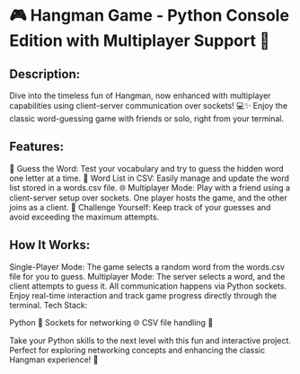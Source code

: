 # 🎮 Hangman Game - Python Console Edition with Multiplayer Support 🐍

## Description:
Dive into the timeless fun of Hangman, now enhanced with multiplayer capabilities using client-server communication over sockets! 💻✨ Enjoy the classic word-guessing game with friends or solo, right from your terminal.

## Features:
🧠 Guess the Word: Test your vocabulary and try to guess the hidden word one letter at a time.
📂 Word List in CSV: Easily manage and update the word list stored in a words.csv file.
🌐 Multiplayer Mode: Play with a friend using a client-server setup over sockets. One player hosts the game, and the other joins as a client.
🎯 Challenge Yourself: Keep track of your guesses and avoid exceeding the maximum attempts.

## How It Works:
Single-Player Mode: The game selects a random word from the words.csv file for you to guess.
Multiplayer Mode: The server selects a word, and the client attempts to guess it. All communication happens via Python sockets.
Enjoy real-time interaction and track game progress directly through the terminal.
Tech Stack:

Python 🐍
Sockets for networking 🌐
CSV file handling 📁

Take your Python skills to the next level with this fun and interactive project. Perfect for exploring networking concepts and enhancing the classic Hangman experience! 🚀